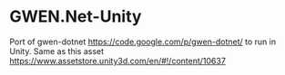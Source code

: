 # GWEN.Net-Unity
Port of gwen-dotnet https://code.google.com/p/gwen-dotnet/ to run in Unity. Same as this asset https://www.assetstore.unity3d.com/en/#!/content/10637
